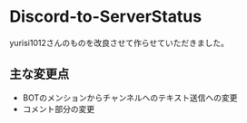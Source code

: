 # Discord-to-ServerStatus 

yurisi1012さんのものを改良させて作らせていただきました。

## 主な変更点
- BOTのメンションからチャンネルへのテキスト送信への変更
- コメント部分の変更
